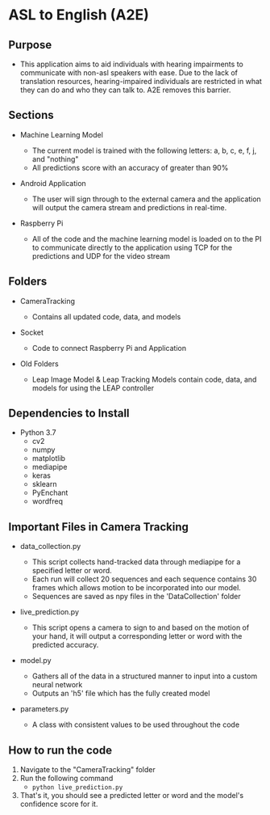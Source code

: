 # ASL to English (A2E)

## Purpose

- This application aims to aid individuals with hearing impairments to communicate with non-asl speakers with ease. Due to the lack of translation resources, hearing-impaired individuals are restricted in what they can do and who they can talk to. A2E removes this barrier.

## Sections
- Machine Learning Model
    - The current model is trained with the following letters: a, b, c, e, f, j, and "nothing"
    - All predictions score with an accuracy of greater than 90%

- Android Application
    - The user will sign through to the external camera and the application will output the camera stream and predictions in real-time.

- Raspberry Pi
    - All of the code and the machine learning model is loaded on to the PI to communicate directly to the application using TCP for the predictions and UDP for the video stream

## Folders
- CameraTracking
    - Contains all updated code, data, and models

- Socket
    - Code to connect Raspberry Pi and Application

- Old Folders
    - Leap Image Model & Leap Tracking Models contain code, data, and models for using the LEAP controller

## Dependencies to Install
- Python 3.7
    - cv2
    - numpy
    - matplotlib
    - mediapipe
    - keras
    - sklearn
    - PyEnchant
    - wordfreq


## Important Files in Camera Tracking
- data_collection.py
    - This script collects hand-tracked data through mediapipe for a specified letter or word.
    - Each run will collect 20 sequences and each sequence contains 30 frames which allows motion to be incorporated into our model.
    - Sequences are saved as npy files in the 'DataCollection' folder

- live_prediction.py
    - This script opens a camera to sign to and based on the motion of your hand, it will output a corresponding letter or word with the predicted accuracy.

- model.py
    - Gathers all of the data in a structured manner to input into a custom neural network
    - Outputs an 'h5' file which has the fully created model

- parameters.py
    - A class with consistent values to be used throughout the code

## How to run the code
1. Navigate to the "CameraTracking" folder
2. Run the following command
    - `python live_prediction.py`
3. That's it, you should see a predicted letter or word and the model's confidence score for it.

